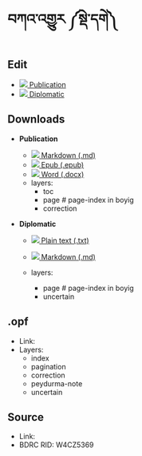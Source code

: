 # བཀའ་འགྱུར ༼སྡེ་དགེ༽

## Edit

- [![](https://img.icons8.com/cute-clipart/24/000000/edit.png) Publication](http://prose.io/#OpenPecha/P000001/)
- [![](https://img.icons8.com/cute-clipart/24/000000/edit.png) Diplomatic](http://prose.io/#OpenPecha/P000001/)  

## Downloads

- **Publication**
    - [![](https://img.icons8.com/cute-clipart/24/000000/markdown.png) Markdown (.md)](link)
    - [![](https://img.icons8.com/cute-clipart/24/000000/epub.png) Epub (.epub)](link)
    - [![](https://img.icons8.com/color/24/000000/microsoft-word-2019.png) Word (.docx)](link)
    - layers:
        - toc
        - page # page-index in boyig
        - correction

- **Diplomatic**
    - [![](https://img.icons8.com/cute-clipart/24/000000/txt.png) Plain text (.txt)](link)
    - [![](https://img.icons8.com/cute-clipart/24/000000/markdown.png) Markdown (.md)](link)

    - layers:
        - page # page-index in boyig
        - uncertain


## .opf
- Link: 
- Layers:
  - index
  - pagination
  - correction
  - peydurma-note
  - uncertain

## Source 
- Link:
- BDRC RID: W4CZ5369

